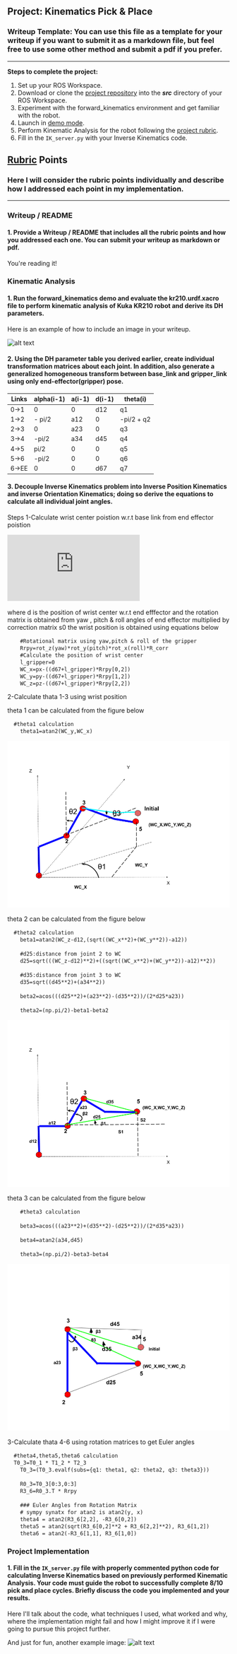 ## Project: Kinematics Pick & Place
### Writeup Template: You can use this file as a template for your writeup if you want to submit it as a markdown file, but feel free to use some other method and submit a pdf if you prefer.

---


**Steps to complete the project:**  


1. Set up your ROS Workspace.
2. Download or clone the [project repository](https://github.com/udacity/RoboND-Kinematics-Project) into the ***src*** directory of your ROS Workspace.  
3. Experiment with the forward_kinematics environment and get familiar with the robot.
4. Launch in [demo mode](https://classroom.udacity.com/nanodegrees/nd209/parts/7b2fd2d7-e181-401e-977a-6158c77bf816/modules/8855de3f-2897-46c3-a805-628b5ecf045b/lessons/91d017b1-4493-4522-ad52-04a74a01094c/concepts/ae64bb91-e8c4-44c9-adbe-798e8f688193).
5. Perform Kinematic Analysis for the robot following the [project rubric](https://review.udacity.com/#!/rubrics/972/view).
6. Fill in the `IK_server.py` with your Inverse Kinematics code. 


[//]: # (Image References)

[image1]: ./misc_images/misc1.png
[image2]: ./misc_images/misc3.png
[image3]: ./misc_images/misc2.png
[image4]: ./misc_images/theta1.png
[image5]: ./misc_images/theta2.png
[image6]: ./misc_images/theta3.png


## [Rubric](https://review.udacity.com/#!/rubrics/972/view) Points
### Here I will consider the rubric points individually and describe how I addressed each point in my implementation.  

---
### Writeup / README

#### 1. Provide a Writeup / README that includes all the rubric points and how you addressed each one.  You can submit your writeup as markdown or pdf.  

You're reading it!

### Kinematic Analysis
#### 1. Run the forward_kinematics demo and evaluate the kr210.urdf.xacro file to perform kinematic analysis of Kuka KR210 robot and derive its DH parameters.

Here is an example of how to include an image in your writeup.

![alt text][image1]

#### 2. Using the DH parameter table you derived earlier, create individual transformation matrices about each joint. In addition, also generate a generalized homogeneous transform between base_link and gripper_link using only end-effector(gripper) pose.

Links | alpha(i-1) | a(i-1) | d(i-1) | theta(i)
--- | --- | --- | --- | ---
0->1 | 0 | 0 | d12 | q1
1->2 | - pi/2 | a12 | 0 | -pi/2 + q2
2->3 | 0 | a23 | 0 | q3
3->4 |  -pi/2 | a34 | d45 | q4
4->5 | pi/2 | 0 | 0 | q5
5->6 | -pi/2 | 0 | 0 | q6
6->EE | 0 | 0 | d67 | q7


#### 3. Decouple Inverse Kinematics problem into Inverse Position Kinematics and inverse Orientation Kinematics; doing so derive the equations to calculate all individual joint angles.

 Steps
1-Calculate wrist center poistion w.r.t base link from end effector poistion

![wrist postion equation](http://latex.codecogs.com/gif.latex?%5Clarge%20_%7B%7D%5E%7B0%7D%5Ctextrm%7Br%7D_%7BWC/0%7D%3D%7B%7D%5E%7B0%7D%5Ctextrm%7Br%7D_%7BEE/0%7D-d*_%7B6%7D%5E%7B0%7D%5Ctextrm%7BR%7D*%5Cbegin%7Bbmatrix%7D%200%5C%5C%200%5C%5C%201%5C%5C%20%5Cend%7Bbmatrix%7D)

where d is the position of wrist center w.r.t end efffector
and the rotation matrix is obtained from yaw , pitch & roll angles of end effector multiplied by correction matrix s0 the wrist position is obtained using equations below

	    #Rotational matrix using yaw,pitch & roll of the gripper
	    Rrpy=rot_z(yaw)*rot_y(pitch)*rot_x(roll)*R_corr
	    #Calculate the position of wrist center
	    l_gripper=0
	    WC_x=px-((d67+l_gripper)*Rrpy[0,2])
	    WC_y=py-((d67+l_gripper)*Rrpy[1,2])
	    WC_z=pz-((d67+l_gripper)*Rrpy[2,2])

2-Calculate thata 1-3 using wrist position

theta 1 can be calculated from the figure below
     
      #theta1 calculation
	    theta1=atan2(WC_y,WC_x)


![alt text][image4]

theta 2 can be calculated from the figure below

      #theta2 calculation
	    beta1=atan2(WC_z-d12,(sqrt((WC_x**2)+(WC_y**2))-a12))
	    
	    #d25:distance from joint 2 to WC
	    d25=sqrt(((WC_z-d12)**2)+((sqrt((WC_x**2)+(WC_y**2))-a12)**2))

	    #d35:distance from joint 3 to WC
	    d35=sqrt((d45**2)+(a34**2))
	    
	    beta2=acos(((d25**2)+(a23**2)-(d35**2))/(2*d25*a23))
	    
	    theta2=(np.pi/2)-beta1-beta2
      
 ![alt text][image5]
     
theta 3 can be calculated from the figure below


	    #theta3 calculation

	    beta3=acos(((a23**2)+(d35**2)-(d25**2))/(2*d35*a23))
	    
	    beta4=atan2(a34,d45)
	    
	    theta3=(np.pi/2)-beta3-beta4
	    
   ![alt text][image6]


3-Calculate thata 4-6 using rotation matrices to get Euler angles

      #theta4,theta5,theta6 calculation
      T0_3=T0_1 * T1_2 * T2_3 
	    T0_3=(T0_3.evalf(subs={q1: theta1, q2: theta2, q3: theta3}))

	    R0_3=T0_3[0:3,0:3]
	    R3_6=R0_3.T * Rrpy

	    ### Euler Angles from Rotation Matrix
	    # sympy synatx for atan2 is atan2(y, x)
	    theta4 = atan2(R3_6[2,2], -R3_6[0,2])
	    theta5 = atan2(sqrt(R3_6[0,2]**2 + R3_6[2,2]**2), R3_6[1,2])
	    theta6 = atan2(-R3_6[1,1], R3_6[1,0])





### Project Implementation

#### 1. Fill in the `IK_server.py` file with properly commented python code for calculating Inverse Kinematics based on previously performed Kinematic Analysis. Your code must guide the robot to successfully complete 8/10 pick and place cycles. Briefly discuss the code you implemented and your results. 


Here I'll talk about the code, what techniques I used, what worked and why, where the implementation might fail and how I might improve it if I were going to pursue this project further.  


And just for fun, another example image:
![alt text][image3]


